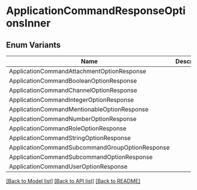 # ApplicationCommandResponseOptionsInner

## Enum Variants

| Name | Description |
|---- | -----|
| ApplicationCommandAttachmentOptionResponse |  |
| ApplicationCommandBooleanOptionResponse |  |
| ApplicationCommandChannelOptionResponse |  |
| ApplicationCommandIntegerOptionResponse |  |
| ApplicationCommandMentionableOptionResponse |  |
| ApplicationCommandNumberOptionResponse |  |
| ApplicationCommandRoleOptionResponse |  |
| ApplicationCommandStringOptionResponse |  |
| ApplicationCommandSubcommandGroupOptionResponse |  |
| ApplicationCommandSubcommandOptionResponse |  |
| ApplicationCommandUserOptionResponse |  |

[[Back to Model list]](../README.md#documentation-for-models) [[Back to API list]](../README.md#documentation-for-api-endpoints) [[Back to README]](../README.md)


